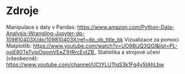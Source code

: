 # Zdroje

Manipulace s daty v Pandas: https://www.amazon.com/Python-Data-Analysis-Wrangling-Jupyter-dp-109810403X/dp/109810403X/ref=dp_ob_title_bk
Vizualizace za pomoci Matplotlib: https://www.youtube.com/watch?v=UO98lJQ3QGI&list=PL-osiE80TeTvipOqomVEeZ1HRrcEvtZB_
Statistika a strojové učení (všeobecně): https://www.youtube.com/channel/UCtYLUTtgS3k1Fg4y5tAhLbw
